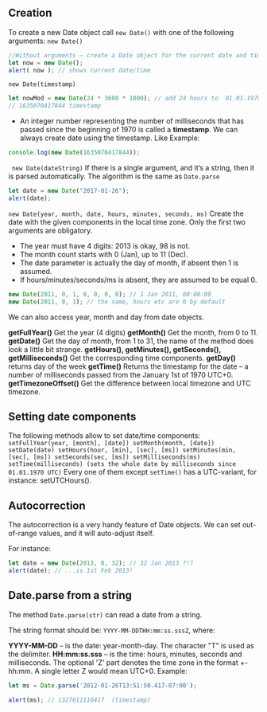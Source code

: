 ## Creation
To create a new Date object call ``new Date()`` with one of the following arguments:
``new Date()``
```js
//Without arguments – create a Date object for the current date and time:
let now = new Date();
alert( now ); // shows current date/time
```

``new Date(timestamp)``
```js
let nowMod = new Date(24 * 3600 * 1000); // add 24 hours to  01.01.1970 UTC+0 24 * 3600 = number of seconds * 1000 = milliseconds
// 1635070417844 timestamp 
```

- An integer number representing the number of milliseconds that has passed since the beginning of 1970 is called a __timestamp__.
We can always create date using the timestamp. 
Like Example: 
```js
console.log(new Date(1635070417844));
```

`` new Date(dateString)``
If there is a single argument, and it’s a string, then it is parsed automatically. The algorithm is the same as ``Date.parse``
```js
let date = new Date("2017-01-26");
alert(date);
```

``new Date(year, month, date, hours, minutes, seconds, ms)``
Create the date with the given components in the local time zone. Only the first two arguments are obligatory.

- The year must have 4 digits: 2013 is okay, 98 is not.
- The month count starts with 0 (Jan), up to 11 (Dec).
- The date parameter is actually the day of month, if absent then 1 is assumed.
- If hours/minutes/seconds/ms is absent, they are assumed to be equal 0.
```js
new Date(2011, 0, 1, 0, 0, 0, 0); // 1 Jan 2011, 00:00:00
new Date(2011, 0, 1); // the same, hours etc are 0 by default
```

We can also access year, month and day from date objects.

**getFullYear()**
Get the year (4 digits)
**getMonth()**
Get the month, from 0 to 11.
**getDate()**
Get the day of month, from 1 to 31, the name of the method does look a little bit strange.
**getHours(), getMinutes(), getSeconds(), getMilliseconds()**
Get the corresponding time components.
**getDay()**
returns day of the week
**getTime()**
Returns the timestamp for the date – a number of milliseconds passed from the January 1st of 1970 UTC+0.
**getTimezoneOffset()**
Get the difference between local timezone and UTC timezone.


## Setting date components
The following methods allow to set date/time components:
``
setFullYear(year, [month], [date])
setMonth(month, [date])
setDate(date)
setHours(hour, [min], [sec], [ms])
setMinutes(min, [sec], [ms])
setSeconds(sec, [ms])
setMilliseconds(ms)
setTime(milliseconds) (sets the whole date by milliseconds since 01.01.1970 UTC)
``
Every one of them except ``setTime()`` has a UTC-variant, for instance: setUTCHours().

## Autocorrection
The autocorrection is a very handy feature of Date objects. We can set out-of-range values, and it will auto-adjust itself.

For instance:
```js
let date = new Date(2013, 0, 32); // 32 Jan 2013 ?!?
alert(date); // ...is 1st Feb 2013!
```

## Date.parse from a string
The method ``Date.parse(str)`` can read a date from a string.

The string format should be: ``YYYY-MM-DDTHH:mm:ss.sssZ``, where:

**YYYY-MM-DD** – is the date: year-month-day.
The character "T" is used as the delimiter.
**HH:mm:ss.sss** – is the time: hours, minutes, seconds and milliseconds.
The optional 'Z' part denotes the time zone in the format +-hh:mm. A single letter Z would mean UTC+0.
Example: 
```js
let ms = Date.parse('2012-01-26T13:51:50.417-07:00');

alert(ms); // 1327611110417  (timestamp)
```